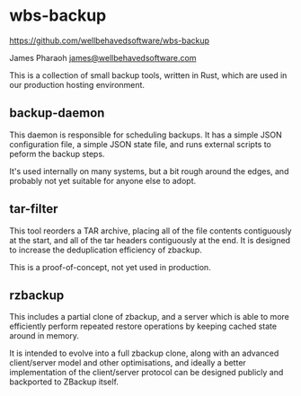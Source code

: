 # wbs-backup

https://github.com/wellbehavedsoftware/wbs-backup

James Pharaoh <james@wellbehavedsoftware.com>

This is a collection of small backup tools, written in Rust, which are used in
our production hosting environment.

## backup-daemon

This daemon is responsible for scheduling backups. It has a simple JSON
configuration file, a simple JSON state file, and runs external scripts to
peform the backup steps.

It's used internally on many systems, but a bit rough around the edges, and
probably not yet suitable for anyone else to adopt.

## tar-filter

This tool reorders a TAR archive, placing all of the file contents contiguously
at the start, and all of the tar headers contiguously at the end. It is designed
to increase the deduplication efficiency of zbackup.

This is a proof-of-concept, not yet used in production.

## rzbackup

This includes a partial clone of zbackup, and a server which is able to more
efficiently perform repeated restore operations by keeping cached state around
in memory.

It is intended to evolve into a full zbackup clone, along with an advanced
client/server model and other optimisations, and ideally a better implementation
of the client/server protocol can be designed publicly and backported to
ZBackup itself. 